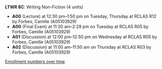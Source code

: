 **LTWR 8C**: Writing Non-Fiction (4 units)

- **A00** (Lecture) at 12:30 pm–1:50 pm on Tuesday, Thursday at RCLAS R12 by Forbes, Camille (A05103929)
- **A00** (Final Exam) at 11:30 am–2:29 pm on Tuesday at RCLAS R05 by Forbes, Camille (A05103929)
- **A01** (Discussion) at 12:00 pm–12:50 pm on Wednesday at RCLAS R05 by Forbes, Camille (A05103929)
- **A02** (Discussion) at 11:00 am–11:50 am on Thursday at RCLAS R03 by Forbes, Camille (A05103929)

[Enrollment numbers over time](./LTWR8C.tsv)
